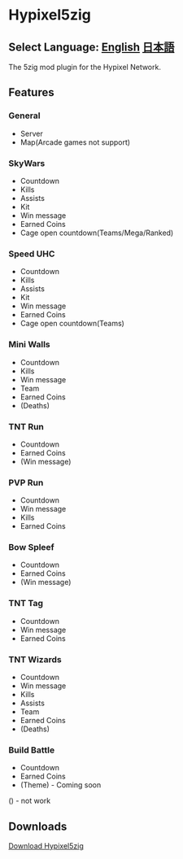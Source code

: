 # Hypixel5zig
## Select Language: [English](md/en_US.md) [日本語](md/ja_JP.md)
The 5zig mod plugin for the Hypixel Network.
## Features
### General
- Server
- Map(Arcade games not support)
### SkyWars
- Countdown
- Kills
- Assists
- Kit
- Win message
- Earned Coins
- Cage open countdown(Teams/Mega/Ranked)
### Speed UHC
- Countdown
- Kills
- Assists
- Kit
- Win message
- Earned Coins
- Cage open countdown(Teams)
### Mini Walls
- Countdown
- Kills
- Win message
- Team
- Earned Coins
- (Deaths)
### TNT Run
- Countdown
- Earned Coins
- (Win message)
### PVP Run
- Countdown
- Win message
- Kills
- Earned Coins
### Bow Spleef
- Countdown
- Earned Coins
- (Win message)
### TNT Tag
- Countdown
- Win message
- Earned Coins
### TNT Wizards
- Countdown
- Win message
- Kills
- Assists
- Team
- Earned Coins
- (Deaths)
### Build Battle
- Countdown
- Earned Coins
- (Theme) - Coming soon

() - not work
## Downloads
[Download Hypixel5zig](https://github.com/SuikaWars/Hypixel5zig/releases/)
